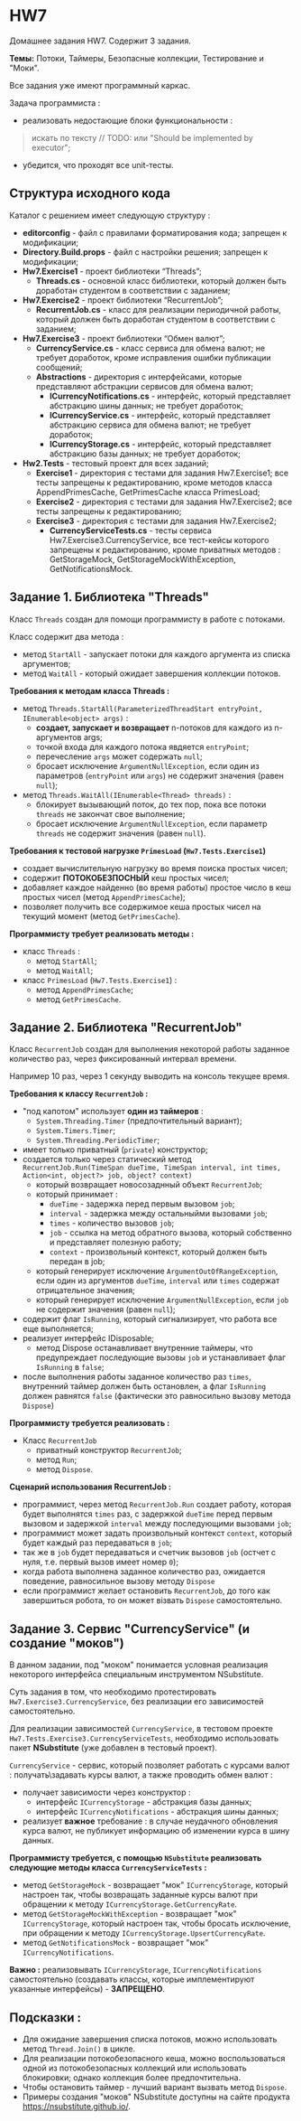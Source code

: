 # HW7

Домашнее задания HW7.
Содержит 3 задания.

**Темы:** Потоки, Таймеры, Безопасные коллекции, Тестирование и "Моки".

Все задания уже имеют программный каркас.

Задача программиста : 
- реализовать недостающие блоки функциональности :
> искать по тексту // TODO: или "Should be implemented by executor";
- убедится, что проходят все unit-тесты.

## Структура исходного кода
Каталог с решением имеет следующую структуру :
- **editorconfig** - файл с правилами форматирования кода; запрещен к модификации;
- **Directory.Build.props** - файл с настройки решения; запрещен к модификации;
- **Hw7.Exercise1** - проект библиотеки “Threads”;
    - **Threads.cs** - основной класс библиотеки, который должен быть доработан студентом в соответствии с заданием;
- **Hw7.Exercise2** - проект библиотеки “RecurrentJob”;
    - **RecurrentJob.cs** - класс для реализации периодичной работы, который должен быть доработан студентом в соответствии с заданием;
- **Hw7.Exercise3** - проект библиотеки “Обмен валют”;
    - **CurrencyService.cs** - класс сервиса для обмена валют; не требует доработок, кроме исправления ошибки публикации сообщений;
    - **Abstractions** - директория с интерфейсами, которые представляют абстракции сервисов для обмена валют;
        - **ICurrencyNotifications.cs** - интерфейс, который представляет абстракцию шины данных; не требует доработок;
        - **ICurrencyService.cs** - интерфейс, который представляет абстракцию сервиса для обмена валют; не требует доработок;        
        - **ICurrencyStorage.cs** - интерфейс, который представляет абстракцию базы данных; не требует доработок;                
- **Hw2.Tests** - тестовый проект для всех заданий;
    - **Exercise1** - директория с тестами для задания Hw7.Exercise1; все тесты запрещены к редактированию, кроме методов класса AppendPrimesCache, GetPrimesCache класса PrimesLoad;
    - **Exercise2** - директория с тестами для задания Hw7.Exercise2; все тесты запрещены к редактированию;
    - **Exercise3** - директория с тестами для задания Hw7.Exercise2;
        - **CurrencyServiceTests.cs** - тесты сервиса Hw7.Exercise3.CurrencyService, все тест-кейсы которого запрещены к редактированию, кроме приватных методов : GetStorageMock, GetStorageMockWithException, GetNotificationsMock.


## Задание 1. Библиотека "Threads"

Класс `Threads` создан для помощи программисту в работе с потоками.

Класс содержит два метода :
- метод `StartAll` - запускает потоки для каждого аргумента из списка аргументов;
- метод `WaitAll` - который ожидает завершения коллекции потоков.

**Требования к методам класса Threads :**
- метод `Threads.StartAll(ParameterizedThreadStart entryPoint, IEnumerable<object> args)` :
    - **создает, запускает и возвращает** n-потоков для каждого из n-аргументов args;
    - точкой входа для каждого потока явдяется `entryPoint`;
    - перечесление `args` может содержать `null`;
    - бросает исключение `ArgumentNullException`, если один из параметров (`entryPoint` или `args`) не содержит значения (равен `null`);
- метод `Threads.WaitAll(IEnumerable<Thread> threads)` :
    - блокирует вызывающий поток, до тех пор, пока все потоки `threads` не закончат свое выполнение;
    - бросает исключение `ArgumentNullException`, если параметр `threads` не содержит значения (равен `null`).

**Требования к тестовой нагрузке `PrimesLoad` (`Hw7.Tests.Exercise1`)**
- создает вычислительную нагрузку во время поиска простых чисел;
- содержит **ПОТОКОБЕЗПОСНЫЙ** кеш простых чисел;
- добавляет каждое найденно (во время работы) простое число в кеш простых чисел (метод `AppendPrimesCache`);
- позволяет получить все содержимое кеша простых чисел на текущий момент (метод `GetPrimesCache`).

**Программисту требует реализовать методы :**
- класс `Threads` :
    - метод `StartAll`;
    - метод `WaitAll`;
- класс `PrimesLoad` (`Hw7.Tests.Exercise1`) :
    - метод `AppendPrimesCache`;
    - метод `GetPrimesCache`.

## Задание 2. Библиотека "RecurrentJob"

Класс `RecurrentJob` создан для выполнения некоторой работы заданное количество раз, через фиксированный интервал времени.

Например 10 раз, через 1 секунду выводить на консоль текущее время.

**Требования к классу `RecurrentJob` :**
- "под капотом" использует **один из таймеров** : 
    - `System.Threading.Timer` (предпочтительный вариант);
    - `System.Timers.Timer`;
    - `System.Threading.PeriodicTimer`;
- имеет только приватный (`private`) конструктор;
- создается только через статический метод `RecurrentJob.Run(TimeSpan dueTime, TimeSpan interval, int times, Action<int, object?> job, object? context)`
    - который возвращает новосозаднный объект `RecurrentJob`;
    - который принимает :
        - `dueTime` - задержка перед первым вызовом `job`;
        - `interval` - задержка между остальныйми вызовами `job`;
        - `times` - количество вызовов `job`;
        - `job` - ссылка на метод обратного вызова, который собственно и представляет полезную работу;
        - `context` - произвольный контекст, который должен быть передан в job;
    - который генерирует исключение `ArgumentOutOfRangeException`, если один из аргументов `dueTime`, `interval` или `times` содержат отрицательное значения;
    - который генерирует исключение  `ArgumentNullException`, если `job` не содержит значения (равен `null`);
- содержит флаг `IsRunning`, который сигнализирует, что работа все еще выполняется;
- реализует интерфейс IDisposable;
    - метод Dispose останавливает внутренние таймеры, что предупреждает последующие вызовы `job` и устанавливает флаг `IsRunning` в `false`;
- после выполнения работы заданное количество раз `times`, внутренний таймер должен быть остановлен, а флаг `IsRunning` должен равнятся `false` (фактически это равносильно вызову метода `Dispose`)

**Программисту требуется реализовать :**
- Класс `RecurrentJob`
    - приватный конструктор `RecurrentJob`;
    - метод `Run`;
    - метод `Dispose`.

**Сценарий использования RecurrentJob :**
- программист, через метод `RecurrentJob.Run` создает работу, которая будет выполнятся `times` раз, с задержкой `dueTime` перед первым вызовом и задержкой `interval` между последующими вызовами `job`;
- программист может задать произвольный контекст `context`, который будет каждый раз передаваться в `job`;
- так же в `job` будет передаваться и счетчик вызовов `job` (остчет с нуля, т.е. первый вызов имеет номер `0`);
- когда работа выполнена заданное количество раз, ожидается поведение, равносильное вызову методу `Dispose`
- если программист желает остановить `RecurrentJob`, до того как завершиться робота, то он может візвать `Dispose` самостоятельно.

## Задание 3. Сервис "CurrencyService" (и создание "моков")

В данном задании, под "моком" понимается условная реализация некоторого интерфейса специальным инструментом NSubstitute.

Суть задания в том, что необходимо протестировать `Hw7.Exercise3.CurrencyService`, без реализации его зависимостей самостоятельно.

Для реализации зависимостей `CurrencyService`, в тестовом проекте `Hw7.Tests.Exercise3.CurrencyServiceTests`, необходимо использовать пакет **NSubstitute** (уже добавлен в тестовый проект).

`CurrencyService` - сервис, который позволяет работать с курсами валют : получать\задавать курсы валют, а также проводить обмен валют :
- получает зависимости через конструктор : 
    - интерфейс `ICurrencyStorage` - абстракция базы данных;
    - интерфейс `ICurrencyNotifications` - абстракция шины данных;
- реализует **важное** требование : в случае неудачного обновления курса валют, не публикует информацию об изменении курса в шину данных.

**Программисту требуется, с помощью `NSubstitute` реализовать следующие методы класса `CurrencyServiceTests` :**
- метод `GetStorageMock` - возвращает "мок" `ICurrencyStorage`, который настроен так, чтобы возвращать заданные курсы валют при обращении к методу `ICurrencyStorage.GetCurrencyRate`.
- метод `GetStorageMockWithException` - возвращает "мок" `ICurrencyStorage`, который настроен так, чтобы бросать исключение, при обращении к методу `ICurrencyStorage.UpsertCurrencyRate`.
- метод `GetNotificationsMock` - возвращает "мок" `ICurrencyNotifications`.

**Важно :** реализовывать `ICurrencyStorage`, `ICurrencyNotifications` самостоятельно (создавать классы, которые имплементируют указанные интерфейсы) - **ЗАПРЕЩЕНО**.

## Подсказки :
- Для ожидание завершения списка потоков, можно использовать метод `Thread.Join()` в цикле.
- Для реализации потокобезопасного кеша, можно воспользоваться одной из потокобезопасных коллекций или использовать блокировки; однако коллекция более предпочтительна.
- Чтобы остановить таймер - лучший вариант вызвать метод `Dispose`.
- Примеры создания "моков" NSubstitute доступны на сайте продукта https://nsubstitute.github.io/.


